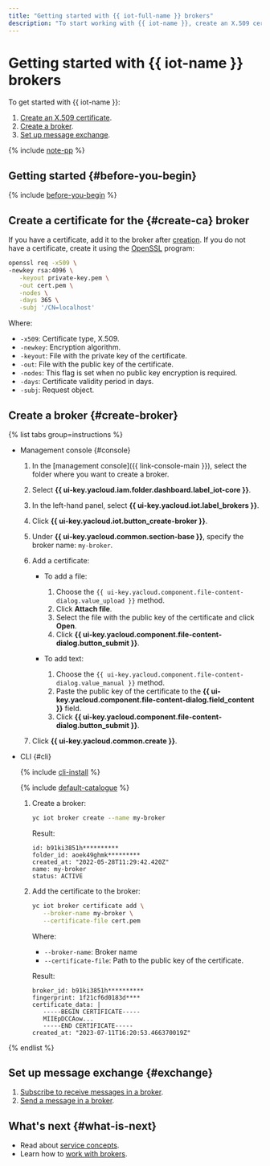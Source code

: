 ```yaml
---
title: "Getting started with {{ iot-full-name }} brokers"
description: "To start working with {{ iot-name }}, create an X.509 certificate and a broker. Then, set up message exchange."
---
```


# Getting started with {{ iot-name }} brokers

To get started with {{ iot-name }}:

1. [Create an X.509 certificate](#create-ca).
1. [Create a broker](#create-broker).
1. [Set up message exchange](#exchange).

{% include [note-pp](../_includes/iot-core/note-pp.md) %}

## Getting started {#before-you-begin}

{% include [before-you-begin](../_tutorials/_tutorials_includes/before-you-begin.md) %}

## Create a certificate for the {#create-ca} broker

If you have a certificate, add it to the broker after [creation](#create-broker). If you do not have a certificate, create it using the [OpenSSL](https://www.openssl.org) program:

```bash
openssl req -x509 \
-newkey rsa:4096 \
   -keyout private-key.pem \
   -out cert.pem \
   -nodes \
   -days 365 \
   -subj '/CN=localhost'
```

Where:

* `-x509`: Certificate type, X.509.
* `-newkey`: Encryption algorithm.
* `-keyout`: File with the private key of the certificate.
* `-out`: File with the public key of the certificate.
* `-nodes`: This flag is set when no public key encryption is required.
* `-days`: Certificate validity period in days.
* `-subj`: Request object.

## Create a broker {#create-broker}

{% list tabs group=instructions %}

- Management console {#console}

   1. In the [management console]({{ link-console-main }}), select the folder where you want to create a broker.
   1. Select **{{ ui-key.yacloud.iam.folder.dashboard.label_iot-core }}**.
   1. In the left-hand panel, select **{{ ui-key.yacloud.iot.label_brokers }}**.
   1. Click **{{ ui-key.yacloud.iot.button_create-broker }}**.
   1. Under **{{ ui-key.yacloud.common.section-base }}**, specify the broker name: `my-broker`.
   1. Add a certificate:

      * To add a file:

         1. Choose the `{{ ui-key.yacloud.component.file-content-dialog.value_upload }}` method.
         1. Click **Attach file**.
         1. Select the file with the public key of the certificate and click **Open**.
         1. Click **{{ ui-key.yacloud.component.file-content-dialog.button_submit }}**.

      * To add text:

         1. Choose the `{{ ui-key.yacloud.component.file-content-dialog.value_manual }}` method.
         1. Paste the public key of the certificate to the **{{ ui-key.yacloud.component.file-content-dialog.field_content }}** field.
         1. Click **{{ ui-key.yacloud.component.file-content-dialog.button_submit }}**.

   1. Click **{{ ui-key.yacloud.common.create }}**.

- CLI {#cli}

   {% include [cli-install](../_includes/cli-install.md) %}

   {% include [default-catalogue](../_includes/default-catalogue.md) %}

   1. Create a broker:

      ```bash
      yc iot broker create --name my-broker
      ```

      Result:

      ```text
      id: b91ki3851h**********
      folder_id: aoek49ghmk*********
      created_at: "2022-05-28T11:29:42.420Z"
      name: my-broker
      status: ACTIVE
      ```

   1. Add the certificate to the broker:

      ```bash
      yc iot broker certificate add \
         --broker-name my-broker \
         --certificate-file cert.pem
      ```

      Where:

      * `--broker-name`: Broker name
      * `--certificate-file`: Path to the public key of the certificate.

      Result:

      ```text
      broker_id: b91ki3851h**********
      fingerprint: 1f21cf6d0183d****
      certificate_data: |
         -----BEGIN CERTIFICATE-----
         MIIEpDCCAow...
         -----END CERTIFICATE-----
      created_at: "2023-07-11T16:20:53.466370019Z"
      ```

{% endlist %}

## Set up message exchange {#exchange}

1. [Subscribe to receive messages in a broker](operations/subscribe.md#broker).
1. [Send a message in a broker](operations/publish.md#broker).

## What's next {#what-is-next}

* Read about [service concepts](concepts/index.md).
* Learn how to [work with brokers](operations/index.md#broker).
